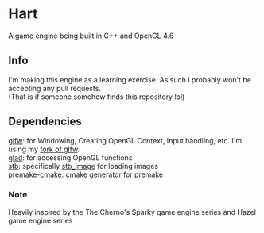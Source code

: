 # Hart
A game engine being built in C++ and OpenGL 4.6 <br>

## Info 
I'm making this engine as a learning exercise. As such I probably won't be accepting any pull requests.<br>
(That is if someone somehow finds this repository lol)

## Dependencies
[glfw](https://www.glfw.org/): for Windowing, Creating OpenGL Context, Input handling, etc. I'm using my [fork of glfw](https://github.com/Hemanth3303/glfw).<br>
[glad](https://glad.dav1d.de/): for accessing OpenGL functions<br>
[stb](https://github.com/nothings/stb): specifically [stb_image](https://github.com/nothings/stb/blob/master/stb_image.h) for loading images<br>
[premake-cmake](https://github.com/Enhex/premake-cmake): cmake generator for premake

### Note
Heavily inspired by the The Cherno's Sparky game engine series and Hazel game engine series <br>
